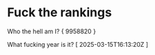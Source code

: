 # Fuck the rankings

Who the hell am I?
{ 9958820 }

What fucking year is it?
[ 2025-03-15T16:13:20Z ]
